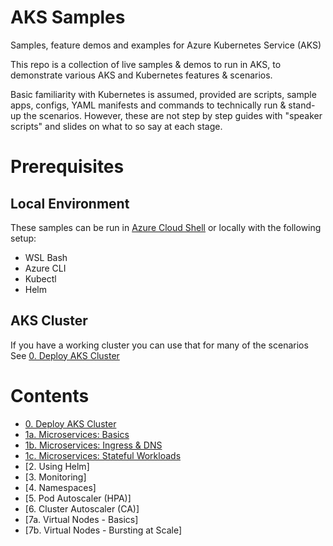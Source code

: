 # AKS Samples
Samples, feature demos and examples for Azure Kubernetes Service (AKS)

This repo is a collection of live samples & demos to run in AKS, to demonstrate various AKS and Kubernetes features & scenarios. 

Basic familiarity with Kubernetes is assumed, provided are scripts, sample apps, configs, YAML manifests and commands to technically run & stand-up the scenarios. However, these are not step by step guides with "speaker scripts" and slides on what to so say at each stage.

# Prerequisites

## Local Environment 
These samples can be run in [Azure Cloud Shell](https://shell.azure.com) or locally with the following setup:
- WSL Bash
- Azure CLI
- Kubectl
- Helm

## AKS Cluster
If you have a working cluster you can use that for many of the scenarios
See [0. Deploy AKS Cluster](./0-cluster-deploy/)

# Contents

- [0. Deploy AKS Cluster](./0-cluster-deploy/)
- [1a. Microservices: Basics](./1a-basic/)
- [1b. Microservices: Ingress & DNS](./1b-ingress)
- [1c. Microservices: Stateful Workloads](./1c-stateful)
- [2. Using Helm]
- [3. Monitoring]
- [4. Namespaces]
- [5. Pod Autoscaler (HPA)]
- [6. Cluster Autoscaler (CA)]
- [7a. Virtual Nodes - Basics]
- [7b. Virtual Nodes - Bursting at Scale]
